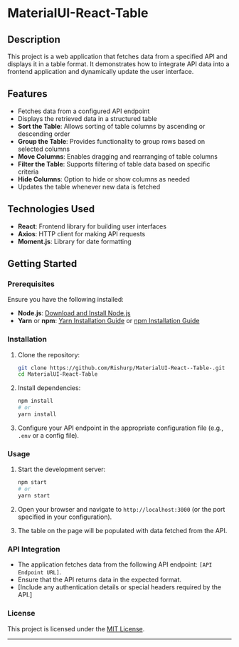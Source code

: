 

# MaterialUI-React-Table

## Description

This project is a web application that fetches data from a specified API and displays it in a table format. It demonstrates how to integrate API data into a frontend application and dynamically update the user interface.

## Features

- Fetches data from a configured API endpoint
- Displays the retrieved data in a structured table
- **Sort the Table**: Allows sorting of table columns by ascending or descending order
- **Group the Table**: Provides functionality to group rows based on selected columns
- **Move Columns**: Enables dragging and rearranging of table columns
- **Filter the Table**: Supports filtering of table data based on specific criteria
- **Hide Columns**: Option to hide or show columns as needed
- Updates the table whenever new data is fetched


## Technologies Used

- **React**: Frontend library for building user interfaces
- **Axios**: HTTP client for making API requests
- **Moment.js**: Library for date formatting


## Getting Started

### Prerequisites

Ensure you have the following installed:

- **Node.js**: [Download and Install Node.js](https://nodejs.org/)
- **Yarn** or **npm**: [Yarn Installation Guide](https://classic.yarnpkg.com/en/docs/install/) or [npm Installation Guide](https://www.npmjs.com/get-npm)

### Installation

1. Clone the repository:

   ```sh
   git clone https://github.com/Rishurp/MaterialUI-React--Table-.git
   cd MaterialUI-React-Table
   ```

2. Install dependencies:

   ```sh
   npm install
   # or
   yarn install
   ```

3. Configure your API endpoint in the appropriate configuration file (e.g., `.env` or a config file).

### Usage

1. Start the development server:

   ```sh
   npm start
   # or
   yarn start
   ```

2. Open your browser and navigate to `http://localhost:3000` (or the port specified in your configuration).

3. The table on the page will be populated with data fetched from the API.

### API Integration

- The application fetches data from the following API endpoint: `[API Endpoint URL]`.
- Ensure that the API returns data in the expected format.
- [Include any authentication details or special headers required by the API.]



### License

This project is licensed under the [MIT License](LICENSE).

---

